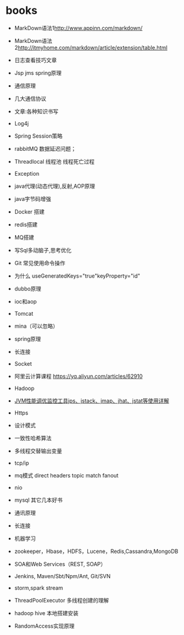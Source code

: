 # books
* MarkDown语法1<http://www.appinn.com/markdown/>
* MarkDown语法2<http://itmyhome.com/markdown/article/extension/table.html>

* 日志查看技巧文章
* Jsp jms spring原理
* 通信原理
* 几大通信协议
* 文章:各种知识书写
* Log4j
* Spring Session策略
* rabbitMQ 数据延迟问题；
* Threadlocal 线程池 线程死亡过程
* Exception
* java代理(动态代理),反射,AOP原理
* java字节码增强
* Docker 搭建
* redis搭建
* MQ搭建
* 写Sql多动脑子,思考优化
* Git 常见使用命令操作
* 为什么 useGeneratedKeys="true"keyProperty="id"
* dubbo原理
* ioc和aop
* Tomcat
* mina（可以忽略）
* spring原理
* 长连接
* Socket
* 阿里云计算课程  https://yq.aliyun.com/articles/62910
* Hadoop
* [JVM性能调优监控工具jps、jstack、jmap、jhat、jstat等使用详解](http://blog.csdn.net/tzs_1041218129/article/details/61630981)
* Https
* 设计模式
* 一致性哈希算法
* 多线程交替输出变量
* tcp/ip
* mq模式 direct headers topic match fanout
* nio
* mysql 其它几本好书
* 通讯原理
* 长连接
* 机器学习
* zookeeper，Hbase，HDFS，Lucene，Redis,Cassandra,MongoDB
* SOA和Web Services（REST, SOAP）
* Jenkins, Maven/Sbt/Npm/Ant, Git/SVN
* storm,spark stream
* ThreadPoolExecutor 多线程创建的理解
* hadoop hive 本地搭建安装
* RandomAccess实现原理